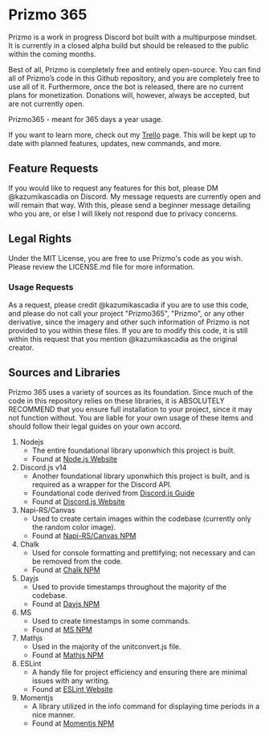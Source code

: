 # Prizmo 365
Prizmo is a work in progress Discord bot built with a multipurpose mindset. It is currently in a closed alpha build but should be released to the public within the coming months.

Best of all, Prizmo is completely free and entirely open-source. You can find all of Prizmo’s code in this Github repository, and you are completely free to use all of it. Furthermore, once the bot is released, there are no current plans for monetization. Donations will, however, always be accepted, but are not currently open.



Prizmo365 - meant for 365 days a year usage.

If you want to learn more, check out my [Trello](https://trello.com/b/bGNCDIGQ/prizmo365-devboard) page. This will be kept up to date with planned features, updates, new commands, and more.

## Feature Requests
If you would like to request any features for this bot, please DM @kazumikascadia on Discord. My message requests are currently open and will remain that way. With this, please send a beginner message detailing who you are, or else I will likely not respond due to privacy concerns.

## Legal Rights
Under the MIT License, you are free to use Prizmo's code as you wish. Please review the LICENSE.md file for more information.
### Usage Requests
As a request, please credit @kazumikascadia if you are to use this code, and please do not call your project "Prizmo365", "Prizmo", or any other derivative, since the imagery and other such information of Prizmo is not provided to you within these files. If you are to modify this code, it is still within this request that you mention @kazumikascadia as the original creator. 

## Sources and Libraries
Prizmo 365 uses a variety of sources as its foundation. Since much of the code in this repository relies on these libraries, it is ABSOLUTELY RECOMMEND that you ensure full installation to your project, since it may not function without. You are liable for your own usage of these items and should follow their legal guides on your own accord.

1. Nodejs
    - The entire foundational library uponwhich this project is built.
    - Found at [Node.js Website](https://nodejs.org/en)
2. Discord.js v14
   - Another foundational library uponwhich this project is built, and is required as a wrapper for the Discord API.
   - Foundational code derived from [Discord.js Guide](https://discordjs.guide/)
   - Found at [Discord.js Website](https://discord.js.org/#/)
4. Napi-RS/Canvas
   - Used to create certain images within the codebase (currently only the random color image).
   - Found at [Napi-RS/Canvas NPM](https://www.npmjs.com/package/@napi-rs/canvas)
5. Chalk
   - Used for console formatting and prettifying; not necessary and can be removed from the code.
   - Found at [Chalk NPM](https://www.npmjs.com/package/chalk)
6. Dayjs
   - Used to provide timestamps throughout the majority of the codebase.
   - Found at [Dayjs NPM](https://www.npmjs.com/package/dayjs)
7. MS
    - Used to create timestamps in some commands.
    - Found at [MS NPM](https://www.npmjs.com/package/ms)
8. Mathjs
    - Used in the majority of the unitconvert.js file.
    - Found at [Mathjs NPM](https://www.npmjs.com/package/mathjs)
9. ESLint
    - A handy file for project efficiency and ensuring there are minimal issues with any writing.
    - Found at [ESLint Website](https://eslint.org/)
10. Momentjs
    - A library utilized in the info command for displaying time periods in a nice manner.
    - Found at [Momentjs NPM](https://www.npmjs.com/package/moment)
